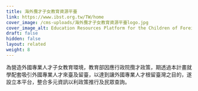 ```yaml
---
title: 海外攬才子女教育資源平臺
link: https://www.ibst.org.tw/TW/home
cover_image: /cms-uploads/海外攬才子女教育資源平臺logo.jpg
cover_image_alt: Education Resources Platform for the Children of Foreign Professionals Logo
draft: false
hidden: false
layout: related
weight: 8
---
```

為營造外國專業人才子女教育環境，教育部因應行政院攬才政策，期透過本計畫就學配套吸引外國專業人才來臺及留臺，以達到讓外國專業人才根留臺灣之目的，遂設立本平台，整合多元資訊以利政策推行及民眾查詢。